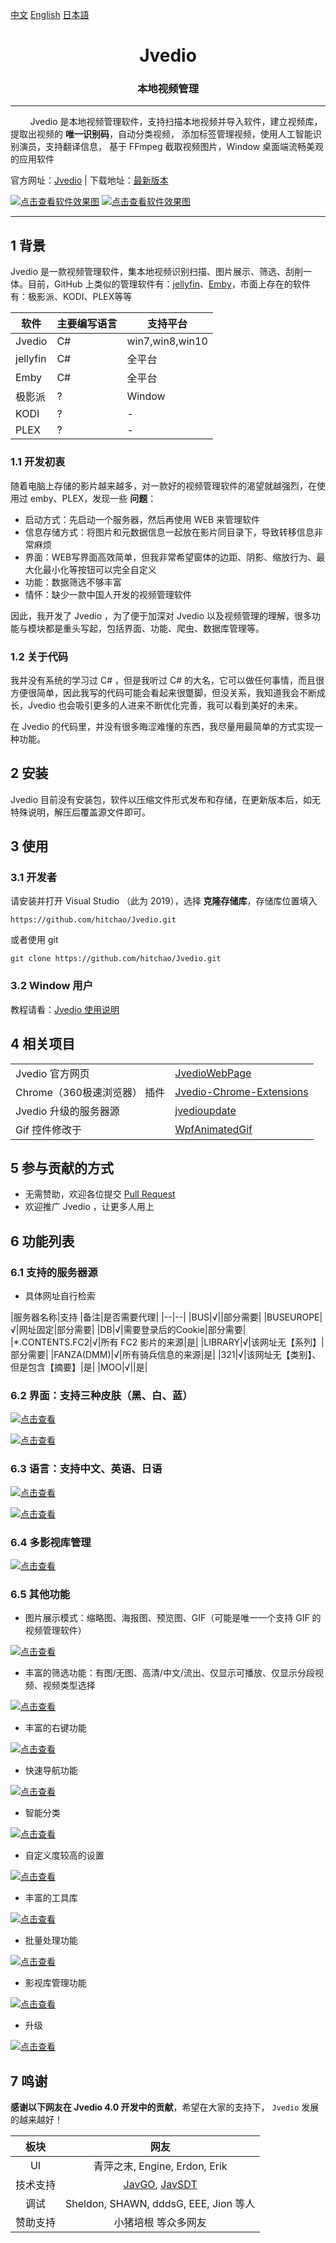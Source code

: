 ﻿
[中文](README_CHS.md) [English](README.md) [日本語](README_JP.md)


<h1 align="center">Jvedio</h1>





<h3 align="center">本地视频管理</h3>




---






&nbsp;&nbsp;&nbsp;&nbsp;&nbsp;&nbsp;&nbsp;&nbsp;Jvedio 是本地视频管理软件，支持扫描本地视频并导入软件，建立视频库，
提取出视频的 **唯一识别码**，自动分类视频，
添加标签管理视频，使用人工智能识别演员，支持翻译信息，
基于 FFmpeg 截取视频图片，Window 桌面端流畅美观的应用软件


官方网址：[Jvedio](https://hitchao.github.io/JvedioWebPage/) | 下载地址：[最新版本](https://github.com/hitchao/Jvedio/releases)






[![点击查看软件效果图](https://s3.ax1x.com/2021/03/06/6u8UJA.png)](https://s3.ax1x.com/2021/03/06/6u8UJA.png)
[![点击查看软件效果图](https://s3.ax1x.com/2021/03/06/6u8oeU.png)](https://s3.ax1x.com/2021/03/06/6u8oeU.png)


---

## 1 背景
Jvedio 是一款视频管理软件，集本地视频识别扫描、图片展示、筛选、刮削一体。目前，GitHub 上类似的管理软件有：[jellyfin](https://github.com/jellyfin/jellyfin)、[Emby](https://github.com/MediaBrowser/Emby)，市面上存在的软件有：极影派、KODI、PLEX等等

|软件|主要编写语言|支持平台|
|--|--|--|
|Jvedio|C#|win7,win8,win10|
|jellyfin|C#|全平台|
|Emby|C#|全平台|
|极影派|?|Window|
|KODI|?|-|
|PLEX|?|-|



### 1.1 开发初衷

随着电脑上存储的影片越来越多，对一款好的视频管理软件的渴望就越强烈，在使用过 emby、PLEX，发现一些 **问题**：

- 启动方式：先启动一个服务器，然后再使用 WEB 来管理软件
- 信息存储方式：将图片和元数据信息一起放在影片同目录下，导致转移信息非常麻烦
- 界面：WEB写界面高效简单，但我非常希望窗体的边距、阴影、缩放行为、最大化最小化等按钮可以完全自定义
- 功能：数据筛选不够丰富
- 情怀：缺少一款中国人开发的视频管理软件

因此，我开发了 Jvedio ，为了便于加深对 Jvedio 以及视频管理的理解，很多功能与模块都是重头写起，包括界面、功能、爬虫、数据库管理等。


### 1.2 关于代码

我并没有系统的学习过 C# ，但是我听过 C# 的大名，它可以做任何事情，而且很方便很简单，因此我写的代码可能会看起来很蹩脚，但没关系，我知道我会不断成长，Jvedio 也会吸引更多的人进来不断优化完善，我可以看到美好的未来。

在 Jvedio 的代码里，并没有很多晦涩难懂的东西，我尽量用最简单的方式实现一种功能。








## 2 安装

Jvedio 目前没有安装包，软件以压缩文件形式发布和存储，在更新版本后，如无特殊说明，解压后覆盖源文件即可。




## 3 使用

### 3.1 开发者
请安装并打开 Visual Studio （此为 2019），选择 **克隆存储库**，存储库位置填入

`https://github.com/hitchao/Jvedio.git`

或者使用 git

`git clone https://github.com/hitchao/Jvedio.git`


### 3.2 Window 用户

教程请看：[Jvedio 使用说明](https://github.com/hitchao/Jvedio/wiki)


## 4 相关项目


|||
|--|--|
|Jvedio 官方网页|[JvedioWebPage](https://github.com/hitchao/JvedioWebPage)|
|Chrome（360极速浏览器） 插件|[Jvedio-Chrome-Extensions](https://github.com/hitchao/Jvedio-Chrome-Extensions)|
|Jvedio 升级的服务器源|[jvedioupdate](https://github.com/hitchao/jvedioupdate)|
|Gif 控件修改于|[WpfAnimatedGif](https://github.com/hitchao/WpfAnimatedGif)|


## 5 参与贡献的方式

- 无需赞助，欢迎各位提交 [Pull Request](https://github.com/hitchao/Jvedio/pulls)
- 欢迎推广 Jvedio ，让更多人用上

## 6 功能列表

### 6.1 支持的服务器源
- 具体网址自行检索

|服务器名称|支持 |备注|是否需要代理|
|--|--|
|BUS|√||部分需要|
|BUSEUROPE|√|网址固定|部分需要|
|DB|√|需要登录后的Cookie|部分需要|
|*.CONTENTS.FC2|√|所有 FC2 影片的来源|是|
|LIBRARY|√|该网址无【系列】|部分需要|
|FANZA(DMM)|√|所有骑兵信息的来源|是|
|321|√|该网址无【类别】、但是包含【摘要】|是|
|MOO|√||是|



### 6.2 界面：支持三种皮肤（黑、白、蓝）

[![点击查看](https://s3.ax1x.com/2021/03/06/6uGSeO.png)](https://s3.ax1x.com/2021/03/06/6uGSeO.png)

[![点击查看](https://s3.ax1x.com/2021/03/06/6uGPFH.png)](https://s3.ax1x.com/2021/03/06/6uGPFH.png)


### 6.3 语言：支持中文、英语、日语

[![点击查看](https://s3.ax1x.com/2021/03/06/6uJaKP.png)](https://s3.ax1x.com/2021/03/06/6uJaKP.png)

[![点击查看](https://s3.ax1x.com/2021/03/06/6uJfbT.png)](https://s3.ax1x.com/2021/03/06/6uJfbT.png)


### 6.4 多影视库管理


[![点击查看](https://s3.ax1x.com/2021/03/06/6uJLKx.png)](https://s3.ax1x.com/2021/03/06/6uJLKx.png)


### 6.5 其他功能

- 图片展示模式：缩略图、海报图、预览图、GIF（可能是唯一一个支持 GIF 的视频管理软件）

[![点击查看](https://s3.ax1x.com/2021/03/06/6uYFMt.png)](https://s3.ax1x.com/2021/03/06/6uYFMt.png)

- 丰富的筛选功能：有图/无图、高清/中文/流出、仅显示可播放、仅显示分段视频、视频类型选择

[![点击查看](https://s3.ax1x.com/2021/03/06/6uYlMq.png)](https://s3.ax1x.com/2021/03/06/6uYlMq.png)


- 丰富的右键功能

[![点击查看](https://s3.ax1x.com/2021/03/06/6uY3LV.png)](https://s3.ax1x.com/2021/03/06/6uY3LV.png)


- 快速导航功能

[![点击查看](https://s3.ax1x.com/2021/03/06/6uYJdU.png)](https://s3.ax1x.com/2021/03/06/6uYJdU.png)

- 智能分类

[![点击查看](https://s3.ax1x.com/2021/03/06/6uYLWj.png)](https://s3.ax1x.com/2021/03/06/6uYLWj.png)


- 自定义度较高的设置



[![点击查看](https://s3.ax1x.com/2021/03/06/6utx9H.png)](https://s3.ax1x.com/2021/03/06/6utx9H.png)


- 丰富的工具库


[![点击查看](https://s3.ax1x.com/2021/03/06/6ut3pd.png)](https://s3.ax1x.com/2021/03/06/6ut3pd.png)


- 批量处理功能



[![点击查看](https://s3.ax1x.com/2021/03/06/6utJXt.png)](https://s3.ax1x.com/2021/03/06/6utJXt.png)


- 影视库管理功能



[![点击查看](https://s3.ax1x.com/2021/03/06/6utscn.png)](https://s3.ax1x.com/2021/03/06/6utscn.png)

- 升级


[![点击查看](https://s3.ax1x.com/2021/03/06/6ut0hQ.png)](https://s3.ax1x.com/2021/03/06/6ut0hQ.png)

## 7 鸣谢

**感谢以下网友在 Jvedio 4.0 开发中的贡献**，希望在大家的支持下， `Jvedio` 发展的越来越好！


板块|网友
:--:|:--:
UI|青萍之末, Engine, Erdon, Erik
技术支持|[JavGO](https://github.com/javgo-2020/JavGo), [JavSDT](https://github.com/junerain123/javsdt)
调试|Sheldon, SHAWN, dddsG, EEE, Jion 等人
赞助支持|小猪培根 等众多网友